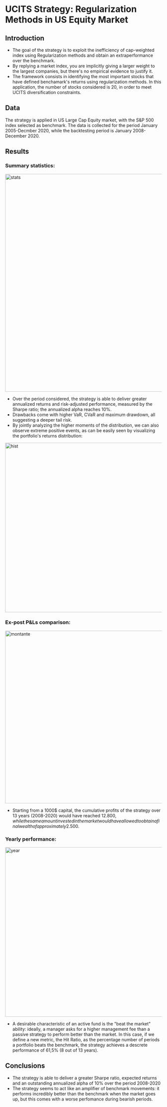 # UCITS Strategy: Regularization Methods in US Equity Market

## Introduction 
* The goal of the strategy is to exploit the inefficiency of cap-weighted index using Regularization methods and obtain an extraperformance over the benchmark. 
* By replying a market index, you are implicitly giving a larger weight to the largest companies, but there's no empirical evidence to justify it. 
* The framework consists in identifying the most important stocks that have defined benchamark's returns using regularization methods. In this application, the number of stocks considered is 20, in order to meet UCITS diversification constraints.

## Data

The strategy is applied in US Large Cap Equity market, with the S&P 500 index selected as benchmark.
The data is collected for the period January 2005-Decmber 2020, while the backtesting period is January 2008-December 2020. 



## Results

### Summary statistics:

<img width="700" alt="stats" src="https://user-images.githubusercontent.com/78954578/130258428-314762dc-f3e7-410b-a72a-f84aa90025b9.png">

* Over the period considered, the strategy is able to deliver greater annualized returns and risk-adjusted performance, measured by the Sharpe ratio; the annualized alpha reaches 10%.
* Drawbacks come with higher VaR, CVaR and maximum drawdown, all suggesting a deeper tail risk.
* By jointly analyzing the higher moments of the distribution, we can also observe extreme positive events, as can be easily seen by visualizing the portfolio's returns distribution:

<img width="545" alt="hist" src="https://user-images.githubusercontent.com/78954578/130271762-ffb773e2-d828-46bd-bcd3-55cc48edcdcf.png">

### Ex-post P&Ls comparison:

<img width="555" alt="montante" src="https://user-images.githubusercontent.com/78954578/130251583-e901ccbc-b72f-4090-8430-0c3e1421b949.png">

* Starting from a 1000$ capital, the cumulative profits of the strategy over 13 years (2008-2020) would have reached 12.800$, while the same amount invested in the market would have allowed to obtain a final wealth of approximately 2.500$.

### Yearly performance:

<img width="545" alt="year" src="https://user-images.githubusercontent.com/78954578/130251990-df796db4-070b-48e3-8298-f83f7ec28dd6.png">

* A desirable characteristic of an active fund is the "beat the market" ability: ideally, a manager asks for a higher management fee than a passive strategy to perform better than the market. In this case, if we define a new metric, the Hit Ratio, as the percentage number of periods a portfolio beats the benchmark, the strategy achieves a descrete performance of 61,5% (8 out of 13 years).


## Conclusions

* The strategy is able to deliver a greater Sharpe ratio, expected returns and an outstanding annualized alpha of 10% over the period 2008-2020
* The strategy seems to act like an amplifier of benchmark movements: it performs incredibly better than the benchmark when the market goes up, but this comes with a worse perfomance during bearish periods.
